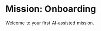 # Mission: Onboarding
Welcome to your first AI-assisted mission.

<!-- linked feature: memory bank -->
<!-- linked feature: pipelines -->
<!-- linked feature: agents -->
